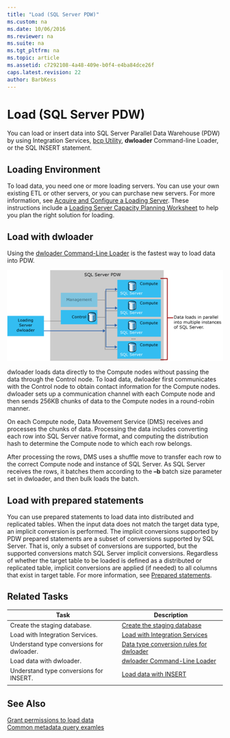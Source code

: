 ```yaml
---
title: "Load (SQL Server PDW)"
ms.custom: na
ms.date: 10/06/2016
ms.reviewer: na
ms.suite: na
ms.tgt_pltfrm: na
ms.topic: article
ms.assetid: c7292108-4a48-409e-b0f4-e4ba84dce26f
caps.latest.revision: 22
author: BarbKess
---
```

# Load (SQL Server PDW)
You can load or insert data into SQL Server Parallel Data Warehouse (PDW) by using Integration Services, [bcp Utility](https://msdn.microsoft.com/library/ms162802.aspx), **dwloader** Command-line Loader, or the SQL INSERT statement.  

## Loading Environment  
To load data, you need one or more loading servers. You can use your own existing ETL or other servers, or you can purchase new servers. For more information, see [Acquire and Configure a Loading Server](acquire-and-configure-a-loading-server-sql-server-pdw.md). These instructions include a [Loading Server Capacity Planning Worksheet](loading-server-capacity-planning-worksheet.md) to help you plan the right solution for loading.  
  
## Load with dwloader  
Using the [dwloader Command-Line Loader](dwloader.md) is the fastest way to load data into PDW.  
  
![Loading process](media/loading-process.png "Loading process")  
  
dwloader loads data directly to the Compute nodes without passing the data through the Control node. To load data, dwloader first communicates with the Control node to obtain contact information for the Compute nodes. dwloader sets up a communication channel with each Compute node and then sends 256KB chunks of data to the Compute nodes in a round-robin manner.  
  
On each Compute node, Data Movement Service (DMS) receives and processes the chunks of data. Processing the data includes converting each row into SQL Server native format, and computing the distribution hash to determine the Compute node to which each row belongs.  
  
After processing the rows, DMS uses a shuffle move to transfer each row to the correct Compute node and instance of SQL Server. As SQL Server receives the rows, it batches them according to the **–b** batch size parameter set in dwloader, and then bulk loads the batch.  

## Load with prepared statements

You can use prepared statements to load data into distributed and replicated tables. When the input data does not match the target data type, an implicit conversion is performed. The implicit conversions supported by PDW prepared statements are a subset of conversions supported by SQL Server. That is, only a subset of conversions are supported, but the supported conversions match SQL Server implicit conversions. Regardless of whether the target table to be loaded is defined as a distributed or replicated table, implicit conversions are applied (if needed) to all columns that exist in target table. For more information, see [Prepared statements](prepared-statements.md).
  
## Related Tasks  
  
|Task|Description|  
|--------|---------------|  
|Create the staging database.|[Create the staging database](create-the-staging-database.md)|  
|Load with Integration Services.|[Load with Integration Services](load-with-ssis.md)|  
|Understand type conversions for dwloader.|[Data type conversion rules for dwloader](dwloader-data-type-conversion-rules.md)|  
|Load data with dwloader.|[dwloader Command-Line Loader](dwloader.md)|  
|Understand type conversions for INSERT.|[Load data with INSERT](load-with-insert.md)|  
|||  
  
## See Also  
[Grant permissions to load data](grant-permissions-to-load-data.md)  
[Common metadata query examles](metadata-query-examples.md)  
  
